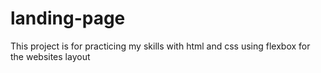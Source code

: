 # landing-page
This project is for practicing my skills with html and css using flexbox for
the websites layout